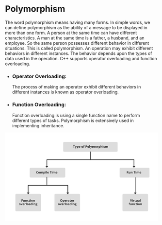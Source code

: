 # Polymorphism
The word polymorphism means having many forms. In simple words, we can define polymorphism as the ability of a message to be displayed in more than one form. A person at the same time can have different characteristics. A man at the same time is a father, a husband, and an employee. So the same person possesses different behavior in different situations. This is called polymorphism. An operation may exhibit different behaviors in different instances. The behavior depends upon the types of data used in the operation. C++ supports operator overloading and function overloading.

- ### Operator Overloading: 
    The process of making an operator exhibit different behaviors in different instances is known as operator overloading.

- ### Function Overloading:
    Function overloading is using a single function name to perform different types of tasks. Polymorphism is extensively used in implementing inheritance.


![](/assets/images/polymorphism.png)
